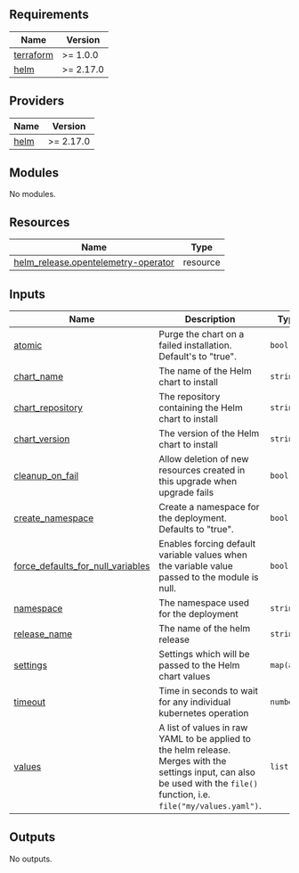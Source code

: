 <!-- BEGIN_TF_DOCS -->
## Requirements

| Name | Version |
|------|---------|
| <a name="requirement_terraform"></a> [terraform](#requirement\_terraform) | >= 1.0.0 |
| <a name="requirement_helm"></a> [helm](#requirement\_helm) | >= 2.17.0 |

## Providers

| Name | Version |
|------|---------|
| <a name="provider_helm"></a> [helm](#provider\_helm) | >= 2.17.0 |

## Modules

No modules.

## Resources

| Name | Type |
|------|------|
| [helm_release.opentelemetry-operator](https://registry.terraform.io/providers/hashicorp/helm/latest/docs/resources/release) | resource |

## Inputs

| Name | Description | Type | Default | Required |
|------|-------------|------|---------|:--------:|
| <a name="input_atomic"></a> [atomic](#input\_atomic) | Purge the chart on a failed installation. Default's to "true". | `bool` | `true` | no |
| <a name="input_chart_name"></a> [chart\_name](#input\_chart\_name) | The name of the Helm chart to install | `string` | `"opentelemetry-operator"` | no |
| <a name="input_chart_repository"></a> [chart\_repository](#input\_chart\_repository) | The repository containing the Helm chart to install | `string` | `"https://open-telemetry.github.io/opentelemetry-helm-charts"` | no |
| <a name="input_chart_version"></a> [chart\_version](#input\_chart\_version) | The version of the Helm chart to install | `string` | `"0.80.2"` | no |
| <a name="input_cleanup_on_fail"></a> [cleanup\_on\_fail](#input\_cleanup\_on\_fail) | Allow deletion of new resources created in this upgrade when upgrade fails | `bool` | `true` | no |
| <a name="input_create_namespace"></a> [create\_namespace](#input\_create\_namespace) | Create a namespace for the deployment. Defaults to "true". | `bool` | `true` | no |
| <a name="input_force_defaults_for_null_variables"></a> [force\_defaults\_for\_null\_variables](#input\_force\_defaults\_for\_null\_variables) | Enables forcing default variable values when the variable value passed to the module is null. | `bool` | `true` | no |
| <a name="input_namespace"></a> [namespace](#input\_namespace) | The namespace used for the deployment | `string` | `"opentelemetry"` | no |
| <a name="input_release_name"></a> [release\_name](#input\_release\_name) | The name of the helm release | `string` | `"opentelemetry-operator"` | no |
| <a name="input_settings"></a> [settings](#input\_settings) | Settings which will be passed to the Helm chart values | `map(any)` | `{}` | no |
| <a name="input_timeout"></a> [timeout](#input\_timeout) | Time in seconds to wait for any individual kubernetes operation | `number` | `300` | no |
| <a name="input_values"></a> [values](#input\_values) | A list of values in raw YAML to be applied to the helm release. Merges with the settings input, can also be used with the `file()` function, i.e. `file("my/values.yaml")`. | `list` | `[]` | no |

## Outputs

No outputs.
<!-- END_TF_DOCS -->